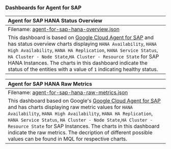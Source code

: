 ### Dashboards for Agent for SAP


|Agent for SAP HANA Status Overview|
|:------------------|
|Filename: [agent-for-sap-hana-overview.json](agent-for-sap-hana-overview.json)|
|This dashboard is based on [Google Cloud Agent for SAP](https://cloud.google.com/solutions/sap/docs/agent-for-sap/latest/all-guides) and has status overview charts displaying `HANA Availability`, `HANA High Availability`, `HANA HA Replication`, `HANA Service Status`, `HA Cluster - Node State`,`HA Cluster - Resource State` for SAP HANA Instances. The charts in this dashboard indicate the status of the entities with a value of `1` indicating healthy status.|


|Agent for SAP HANA Raw Metrics|
|:------------------|
|Filename: [agent-for-sap-hana-raw-metrics.json](agent-for-sap-hana-raw-metrics.json)|
|This dashboard based on Google's [Google Cloud Agent for SAP](https://cloud.google.com/solutions/sap/docs/agent-for-sap/latest/all-guides) and has charts displaying raw metric values for `HANA Availability`, `HANA High Availability`, `HANA HA Replication`, `HANA Service Status`, `HA Cluster - Node State`,`HA Cluster - Resource State` for SAP Instances. The charts in this dashboard indicate the raw metrics. The decription of different possible values can be found in MQL for respective charts.|
